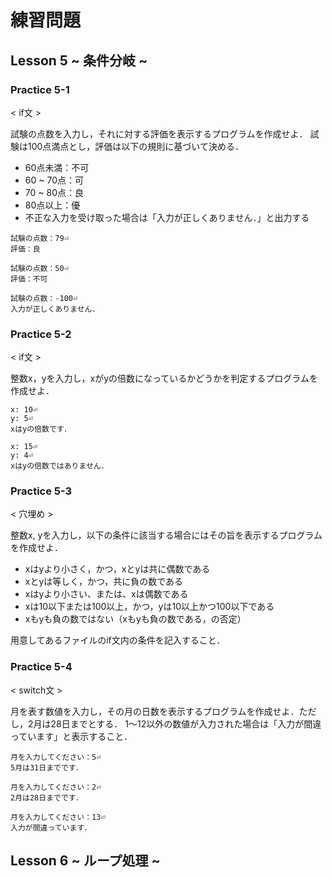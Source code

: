 # 練習問題


## Lesson 5 ~ 条件分岐 ~

### Practice 5-1
< if文 >

試験の点数を入力し，それに対する評価を表示するプログラムを作成せよ．
試験は100点満点とし，評価は以下の規則に基づいて決める．

- 60点未満：不可
- 60 ~ 70点：可
- 70 ~ 80点：良
- 80点以上：優
- 不正な入力を受け取った場合は「入力が正しくありません．」と出力する

```
試験の点数：79⏎
評価：良
```
```
試験の点数：50⏎
評価：不可
```
```
試験の点数：-100⏎
入力が正しくありません．
```

### Practice 5-2
< if文 >

整数x，yを入力し，xがyの倍数になっているかどうかを判定するプログラムを作成せよ．

```
x: 10⏎
y: 5⏎
xはyの倍数です．
```
```
x: 15⏎
y: 4⏎
xはyの倍数ではありません．
```


### Practice 5-3
< 穴埋め >

整数x, yを入力し，以下の条件に該当する場合にはその旨を表示するプログラムを作成せよ．
- xはyより小さく，かつ，xとyは共に偶数である
- xとyは等しく，かつ，共に負の数である
- xはyより小さい、または、xは偶数である
- xは10以下または100以上，かつ，yは10以上かつ100以下である
- xもyも負の数ではない（xもyも負の数である，の否定）

用意してあるファイルのif文内の条件を記入すること．

### Practice 5-4
< switch文 >

月を表す数値を入力し，その月の日数を表示するプログラムを作成せよ．ただし，2月は28日までとする．
1～12以外の数値が入力された場合は「入力が間違っています」と表示すること．

```
月を入力してください：5⏎
5月は31日までです．
```
```
月を入力してください：2⏎
2月は28日までです．
```
```
月を入力してください：13⏎
入力が間違っています．
```

## Lesson 6 ~ ループ処理 ~

